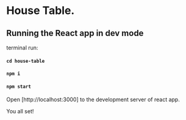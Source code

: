 # House Table.

## Running the React app in dev mode

terminal run:

#### `cd house-table`

#### `npm i`

#### `npm start`

Open [http://localhost:3000] to the development server of react app.


You all set!



